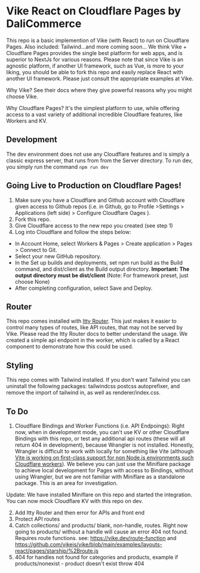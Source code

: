 # Vike React on Cloudflare Pages by DaliCommerce
This repo is a basic implemention of Vike (with React) to run on Cloudflare Pages. Also included: Tailwind...and more coming soon... We think Vike + Cloudflare Pages provides the single best platform for web apps, and is superior to NextJs for various reasons. Please note that since Vike is an agnostic platform, if another UI framework, such as Vue, is more to your liking, you should be able to fork this repo and easily replace React with another UI framework. Please just consult the appropriate examples at Vike.

Why Vike? See their docs where they give powerful reasons why you might choose Vike.

Why Cloudflare Pages? It's the simplest platform to use, while offering access to a vast variety of additional incredible Cloudflare features, like Workers and KV.

## Development
The dev environment does not use any Cloudflare features and is simply a classic express server, that runs from from the Server directory. To run dev, you simply run the command `npm run dev`

## Going Live to Production on Cloudflare Pages!
1. Make sure you have a Cloudflare and Github account with Cloudflare given access to Github repos (i.e. in Github, go to Profile >Settings > Applications (left side) > Configure Cloudflare Oages ).
2. Fork this repo.
3. Give Cloudflare access to the new repo you created (see step 1)
4. Log into Cloudflare and follow the steps below:
- In Account Home, select Workers & Pages > Create application > Pages > Connect to Git.
- Select your new GitHub repository.
- In the Set up builds and deployments, set npm run build as the Build command, and dist/client as the Build output directory. **Important: The output directory must be dist/client**  (Note: For framework preset, just choose None)
- After completing configuration, select Save and Deploy.

## Router
This repo comes installed with [Itty Router](https://itty.dev/itty-router). This just makes it easier to control many types of routes, like API routes, that may not be served by Vike. Please read the Itty Router docs to better understand the usage. We created a simple api endpoint in the worker, which is called by a React component to demonstrate how this could be used.

## Styling
This repo comes with Tailwind installed. If you don't want Tailwind you can uninstall the following packages: tailwindcss postcss autoprefixer, and remove the import of tailwind in, as well as renderer/index.css.


## To Do
1. Cloudflare Bindings and Worker Functions (i.e. API Endpoings): Right now, when in development mode, you can't use KV or other Cloudflare Bindings with this repo, or test any additional api routes (these will all return 404 in development), because Wrangler is not installed. Honestly, Wrangler is difficult to work with locally for something like Vite (although [Vite is working on first-class support for non Node.js environments such Cloudflare workers](https://github.com/vitejs/vite/discussions/14288)). We believe you can just use the Miniflare package to achieve local development for Pages with access to Bindings, without using Wrangler, but we are not familiar with Miniflare as a standalone package. This is an area for investigation.

Update: We have installed Miniflare on this repo and started the integration. You can now mock Cloudflare KV with this repo on dev.

2. Add Itty Router and then error for APIs and front end
3. Protect API routes
4. Catch collections/ and products/ blank, non-handle, routes. Right now going to products/ without a handle will cause an error 404 not found. Requires route functions. see: https://vike.dev/route-function and https://github.com/vikejs/vike/blob/main/examples/layouts-react/pages/starship/%2Broute.js
5. 404 for handles not found for categories and products, example if products/nonexist - product doesn't exist throw 404